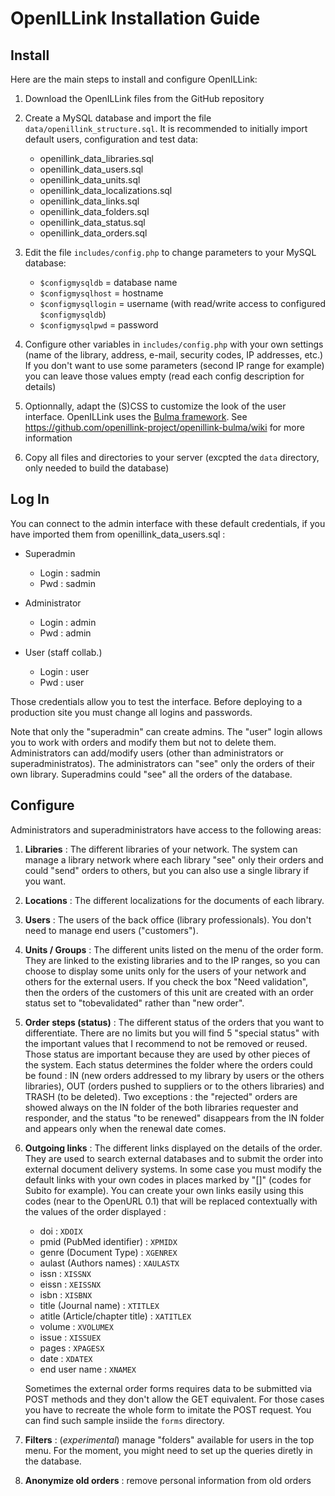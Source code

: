 # OpenILLink Installation Guide

## Install
Here are the main steps to install and configure OpenILLink:
 
1. Download the OpenILLink files from the GitHub repository 
 
2. Create a MySQL database and import the file `data/openillink_structure.sql`.
   It is recommended to initially import default users, configuration and test data:
    - openillink_data_libraries.sql
    - openillink_data_users.sql
    - openillink_data_units.sql
    - openillink_data_localizations.sql
    - openillink_data_links.sql
    - openillink_data_folders.sql
    - openillink_data_status.sql
    - openillink_data_orders.sql

3. Edit the file `includes/config.php` to change parameters to your MySQL database: 
    - `$configmysqldb` = database name
    - `$configmysqlhost` = hostname
    - `$configmysqllogin` = username (with read/write access to configured `$configmysqldb`)
    - `$configmysqlpwd` = password
 
4. Configure other variables in `includes/config.php` with your own settings (name of the library, address, e-mail, security codes, IP addresses, etc.) If you don't want to use some parameters (second IP range for example) you can leave those values empty (read each config description for details)

5. Optionnally, adapt the (S)CSS to customize the look of the user interface. OpenILLink uses the [Bulma framework](https://bulma.io). See https://github.com/openillink-project/openillink-bulma/wiki for more information

5. Copy all files and directories to your server (excpted the `data` directory, only needed to build the database)
 
## Log In
You can connect to the admin interface with these default credentials, if you have imported them from openillink_data_users.sql :
 
* Superadmin
  * Login : sadmin
  * Pwd : sadmin
 
* Administrator
  * Login : admin
  * Pwd : admin
 
* User (staff collab.)
  * Login : user
  * Pwd : user
 
Those credentials allow you to test the interface. Before deploying to a production site you must change all logins and passwords.
 
Note that only the "superadmin" can create admins. The "user" login allows you to work with orders and modify them but not to delete them. Administrators can add/modify users (other than administrators or superadministratos). The administrators can "see" only the orders of their own library. Superadmins could "see" all the orders of the database.

## Configure

Administrators and superadministrators have access to the following areas:
 
1. **Libraries** : The different libraries of your network. The system can manage a library network where each library "see" only their orders and could "send" orders to others, but you can also use a single library if you want.
2. **Locations** : The different localizations for the documents of each library.
3. **Users** : The users of the back office (library professionals). You don't need to manage end users ("customers").
4. **Units / Groups** : The different units listed on the menu of the order form. They are linked to the existing libraries and to the IP ranges, so you can choose to display some units only for the users of your network and others for the external users. If you check the box "Need validation", then the orders of the customers of this unit are created with an order status set to "tobevalidated" rather than "new order".
5. **Order steps (status)** : The different status of the orders that you want to differentiate. There are no limits but you will find 5 "special status" with the important values that I recommend to not be removed or reused. Those status are important because they are used by other pieces of the system. Each status determines the folder where the orders could be found : IN (new orders addressed to my library by users or the others libraries), OUT (orders pushed to suppliers or to the others libraries) and TRASH (to be deleted). Two exceptions : the "rejected" orders are showed always on the IN folder of the both libraries requester and responder, and the status "to be renewed" disappears from the IN folder and appears only when the renewal date comes.
6. **Outgoing links** : The different links displayed on the details of the order. They are used to search external databases and to submit the order into external document delivery systems. In some case you must modify the default links with your own codes in places marked by "[]" (codes for Subito for example). You can create your own links easily using this codes (near to the OpenURL 0.1) that will be replaced contextually with the values of the order displayed :
    * doi : `XDOIX`
    * pmid (PubMed identifier) : `XPMIDX`
    * genre (Document Type) : `XGENREX`
    * aulast (Authors names) : `XAULASTX`
    * issn : `XISSNX`
    * eissn : `XEISSNX`
    * isbn : `XISBNX`
    * title (Journal name) : `XTITLEX`
    * atitle (Article/chapter title) : `XATITLEX`
    * volume : `XVOLUMEX`
    * issue : `XISSUEX`
    * pages : `XPAGESX`
    * date : `XDATEX`
    * end user name : `XNAMEX`
    
    Sometimes the external order forms requires data to be submitted via POST methods and they don't allow the GET equivalent. For those cases you have to recreate the whole form to imitate the POST request. You can find such sample insiide the `forms` directory. 

7. **Filters** : (*experimental*) manage "folders" available for users in the top menu. For the moment, you might need to set up the queries diretly in the database.
8. **Anonymize old orders** : remove personal information from old orders